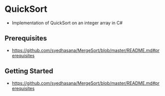 # QuickSort
- Implementation of QuickSort on an integer array in C#
## Prerequisites
- https://github.com/syedhasana/MergeSort/blob/master/README.md#prerequisites
## Getting Started
- https://github.com/syedhasana/MergeSort/blob/master/README.md#prerequisites

